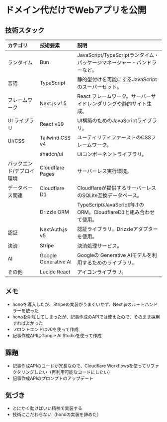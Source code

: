 # ドメイン代だけでWebアプリを公開

## 技術スタック

| カテゴリ                  | 技術要素             | 説明                                                                       |
| :------------------------ | :------------------- | :------------------------------------------------------------------------- |
| ランタイム                | Bun                  | JavaScript/TypeScriptランタイム・パッケージマネージャー・バンドラーなど。 |
| 言語                      | TypeScript           | 静的型付けを可能にするJavaScriptのスーパーセット。                       |
| フレームワーク            | Next.js v15          | React フレームワーク。サーバーサイドレンダリングや静的サイト生成。         |
| UI ライブラリ             | React v19            | UI構築のためのJavaScriptライブラリ。                                    |
| UI/CSS                    | Tailwind CSS v4      | ユーティリティファーストのCSSフレームワーク。                            |
|                           | shadcn/ui            | UIコンポーネントライブラリ。                                              |
| バックエンド/デプロイ環境 | Cloudflare Pages     | サーバーレス実行環境。                                                     |
| データベース関連          | Cloudflare D1        | Cloudflareが提供するサーバーレスのSQLite互換データベース。              |
|                           | Drizzle ORM          | TypeScript/JavaScript向けのORM。CloudflareD1と組み合わせて使用。       |
| 認証                      | NextAuth.js v5       | 認証ライブラリ。Drizzleアダプターを使用。                                 |
| 決済                      | Stripe               | 決済処理サービス。                                                         |
| AI                        | Google Generative AI | Googleの Generative AIモデルを利用するためのライブラリ。                 |
| その他                    | Lucide React         | アイコンライブラリ。                                                       |

## メモ

- honoを導入したが、Stripeの実装がうまくいかず、Next.jsのルートハンドラーを使った
- honoを削除してしまったが、記事作成のAPIでは使えたので、そのまま採用すればよかった
- フロントエンドはv0を使って作成
- 記事作成APIはGoogle AI Studioを使って作成

## 課題

- 記事作成APIのコードが冗長なので、Cloudflare Workflowsを使ってリファクタリングしたい（再利用可能なコードにしたい）
- 記事作成APIのプロンプトのアップデート

## 気づき

- とにかく動けばいい精神で実装する
- 技術にこだわらない（honoの実装を諦めた）